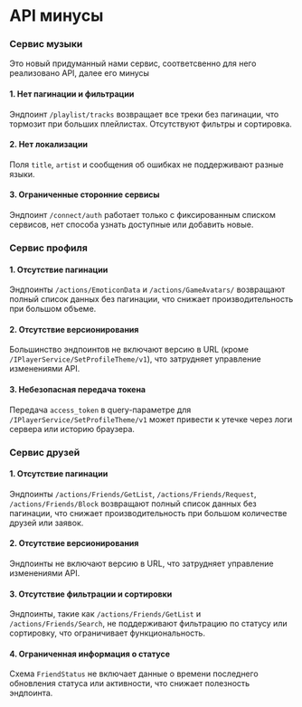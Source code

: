 # API минусы


### Сервис музыки

Это новый придуманный нами сервис, соответсвенно для него реализовано API, далее его минусы

#### 1. Нет пагинации и фильтрации
Эндпоинт `/playlist/tracks` возвращает все треки без пагинации, что тормозит при больших плейлистах. Отсутствуют фильтры и сортировка.

#### 2. Нет локализации
Поля `title`, `artist` и сообщения об ошибках не поддерживают разные языки.

#### 3. Ограниченные сторонние сервисы
Эндпоинт `/connect/auth` работает только с фиксированным списком сервисов, нет способа узнать доступные или добавить новые.

### Сервис профиля

#### 1. Отсутствие пагинации
Эндпоинты `/actions/EmoticonData` и `/actions/GameAvatars/` возвращают полный список данных без пагинации, что снижает производительность при большом объеме.

#### 2. Отсутствие версионирования
Большинство эндпоинтов не включают версию в URL (кроме `/IPlayerService/SetProfileTheme/v1`), что затрудняет управление изменениями API.

#### 3. Небезопасная передача токена
Передача `access_token` в query-параметре для `/IPlayerService/SetProfileTheme/v1` может привести к утечке через логи сервера или историю браузера.

### Сервис друзей

#### 1. Отсутствие пагинации
Эндпоинты `/actions/Friends/GetList`, `/actions/Friends/Request`, `/actions/Friends/Block` возвращают полный список данных без пагинации, что снижает производительность при большом количестве друзей или заявок.

#### 2. Отсутствие версионирования
Эндпоинты не включают версию в URL, что затрудняет управление изменениями API.

#### 3. Отсутствие фильтрации и сортировки
Эндпоинты, такие как `/actions/Friends/GetList` и `/actions/Friends/Search`, не поддерживают фильтрацию по статусу или сортировку, что ограничивает функциональность.

#### 4. Ограниченная информация о статусе
Схема `FriendStatus` не включает данные о времени последнего обновления статуса или активности, что снижает полезность эндпоинта.

